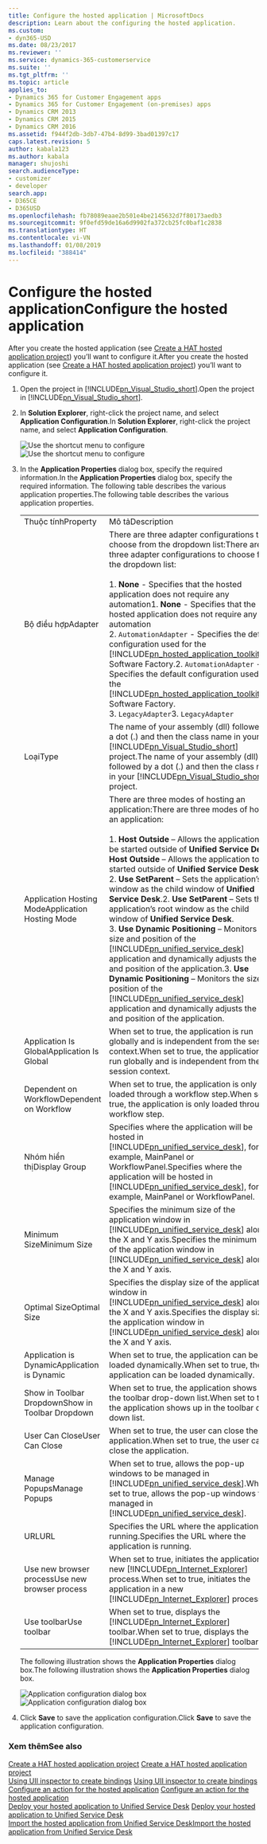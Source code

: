 ```yaml
---
title: Configure the hosted application | MicrosoftDocs
description: Learn about the configuring the hosted application.
ms.custom:
- dyn365-USD
ms.date: 08/23/2017
ms.reviewer: ''
ms.service: dynamics-365-customerservice
ms.suite: ''
ms.tgt_pltfrm: ''
ms.topic: article
applies_to:
- Dynamics 365 for Customer Engagement apps
- Dynamics 365 for Customer Engagement (on-premises) apps
- Dynamics CRM 2013
- Dynamics CRM 2015
- Dynamics CRM 2016
ms.assetid: f944f2db-3db7-47b4-8d99-3bad01397c17
caps.latest.revision: 5
author: kabala123
ms.author: kabala
manager: shujoshi
search.audienceType:
- customizer
- developer
search.app:
- D365CE
- D365USD
ms.openlocfilehash: fb78089eaae2b501e4be2145632d7f80173aedb3
ms.sourcegitcommit: 9f0efd59de16a6d9902fa372cb25fc0baf1c2838
ms.translationtype: HT
ms.contentlocale: vi-VN
ms.lasthandoff: 01/08/2019
ms.locfileid: "388414"
---
```

# <a name="configure-the-hosted-application"></a><span data-ttu-id="5e2fc-103">Configure the hosted application</span><span class="sxs-lookup"><span data-stu-id="5e2fc-103">Configure the hosted application</span></span>
<span data-ttu-id="5e2fc-104">After you create the hosted application (see [Create a HAT hosted application project](../unified-service-desk/use-hat-software-factory-create-hosted-application.md#Create)) you’ll want to configure it.</span><span class="sxs-lookup"><span data-stu-id="5e2fc-104">After you create the hosted application (see [Create a HAT hosted application project](../unified-service-desk/use-hat-software-factory-create-hosted-application.md#Create)) you’ll want to configure it.</span></span>  

1. <span data-ttu-id="5e2fc-105">Open the project in [!INCLUDE[pn_Visual_Studio_short](../includes/pn-visual-studio-short.md)].</span><span class="sxs-lookup"><span data-stu-id="5e2fc-105">Open the project in [!INCLUDE[pn_Visual_Studio_short](../includes/pn-visual-studio-short.md)].</span></span>  

2. <span data-ttu-id="5e2fc-106">In **Solution Explorer**, right-click the project name, and select **Application Configuration**.</span><span class="sxs-lookup"><span data-stu-id="5e2fc-106">In **Solution Explorer**, right-click the project name, and select **Application Configuration**.</span></span>  

   <span data-ttu-id="5e2fc-107">![Use the shortcut menu to configure](../unified-service-desk/media/usd-create-hat-control-11.png "Use the shortcut menu to configure")</span><span class="sxs-lookup"><span data-stu-id="5e2fc-107">![Use the shortcut menu to configure](../unified-service-desk/media/usd-create-hat-control-11.png "Use the shortcut menu to configure")</span></span>  

3. <span data-ttu-id="5e2fc-108">In the **Application Properties** dialog box, specify the required information.</span><span class="sxs-lookup"><span data-stu-id="5e2fc-108">In the **Application Properties** dialog box, specify the required information.</span></span> <span data-ttu-id="5e2fc-109">The following table describes the various application properties.</span><span class="sxs-lookup"><span data-stu-id="5e2fc-109">The following table describes the various application properties.</span></span>  


   |                          |                                                                                                                                                                                                                                                                                                                                                                                                                                                                                                                   |
   |--------------------------|-------------------------------------------------------------------------------------------------------------------------------------------------------------------------------------------------------------------------------------------------------------------------------------------------------------------------------------------------------------------------------------------------------------------------------------------------------------------------------------------------------------------|
   |         <span data-ttu-id="5e2fc-110">Thuộc tính</span><span class="sxs-lookup"><span data-stu-id="5e2fc-110">Property</span></span>         |                                                                                                                                                                                                                                                    <span data-ttu-id="5e2fc-111">Mô tả</span><span class="sxs-lookup"><span data-stu-id="5e2fc-111">Description</span></span>                                                                                                                                                                                                                                                    |
   |         <span data-ttu-id="5e2fc-112">Bộ điều hợp</span><span class="sxs-lookup"><span data-stu-id="5e2fc-112">Adapter</span></span>          |                                                        <span data-ttu-id="5e2fc-113">There are three adapter configurations to choose from the dropdown list:</span><span class="sxs-lookup"><span data-stu-id="5e2fc-113">There are three adapter configurations to choose from the dropdown list:</span></span><br /><br /> <span data-ttu-id="5e2fc-114">1. **None** - Specifies that the hosted application does not require any automation</span><span class="sxs-lookup"><span data-stu-id="5e2fc-114">1. **None** - Specifies that the hosted application does not require any automation</span></span><br /><span data-ttu-id="5e2fc-115">2.  `AutomationAdapter` - Specifies the default configuration used for the [!INCLUDE[pn_hosted_application_toolkit_hat](../includes/pn-hosted-application-toolkit-hat.md)] Software Factory.</span><span class="sxs-lookup"><span data-stu-id="5e2fc-115">2.  `AutomationAdapter` - Specifies the default configuration used for the [!INCLUDE[pn_hosted_application_toolkit_hat](../includes/pn-hosted-application-toolkit-hat.md)] Software Factory.</span></span><br /><span data-ttu-id="5e2fc-116">3.  `LegacyAdapter`</span><span class="sxs-lookup"><span data-stu-id="5e2fc-116">3.  `LegacyAdapter`</span></span>                                                        |
   |           <span data-ttu-id="5e2fc-117">Loại</span><span class="sxs-lookup"><span data-stu-id="5e2fc-117">Type</span></span>           |                                                                                                                                                                     <span data-ttu-id="5e2fc-118">The name of your assembly (dll) followed by a dot (.) and then the class name in your [!INCLUDE[pn_Visual_Studio_short](../includes/pn-visual-studio-short.md)] project.</span><span class="sxs-lookup"><span data-stu-id="5e2fc-118">The name of your assembly (dll) followed by a dot (.) and then the class name in your [!INCLUDE[pn_Visual_Studio_short](../includes/pn-visual-studio-short.md)] project.</span></span>                                                                                                                                                                      |
   | <span data-ttu-id="5e2fc-119">Application Hosting Mode</span><span class="sxs-lookup"><span data-stu-id="5e2fc-119">Application Hosting Mode</span></span> | <span data-ttu-id="5e2fc-120">There are three modes of hosting an application:</span><span class="sxs-lookup"><span data-stu-id="5e2fc-120">There are three modes of hosting an application:</span></span><br /><br /> <span data-ttu-id="5e2fc-121">1. **Host Outside** – Allows the application to be started outside of **Unified Service Desk**</span><span class="sxs-lookup"><span data-stu-id="5e2fc-121">1. **Host Outside** – Allows the application to be started outside of **Unified Service Desk**</span></span><br /><span data-ttu-id="5e2fc-122">2. **Use SetParent** – Sets the application’s root window as the child window of **Unified Service Desk**.</span><span class="sxs-lookup"><span data-stu-id="5e2fc-122">2. **Use SetParent** – Sets the application’s root window as the child window of **Unified Service Desk**.</span></span><br /><span data-ttu-id="5e2fc-123">3. **Use Dynamic Positioning** – Monitors the size and position of the [!INCLUDE[pn_unified_service_desk](../includes/pn-unified-service-desk.md)] application and dynamically adjusts the size and position of the application.</span><span class="sxs-lookup"><span data-stu-id="5e2fc-123">3. **Use Dynamic Positioning** – Monitors the size and position of the [!INCLUDE[pn_unified_service_desk](../includes/pn-unified-service-desk.md)] application and dynamically adjusts the size and position of the application.</span></span> |
   |  <span data-ttu-id="5e2fc-124">Application Is Global</span><span class="sxs-lookup"><span data-stu-id="5e2fc-124">Application Is Global</span></span>   |                                                                                                                                                                                                          <span data-ttu-id="5e2fc-125">When set to true, the application is run globally and is independent from the session context.</span><span class="sxs-lookup"><span data-stu-id="5e2fc-125">When set to true, the application is run globally and is independent from the session context.</span></span>                                                                                                                                                                                                           |
   |  <span data-ttu-id="5e2fc-126">Dependent on Workflow</span><span class="sxs-lookup"><span data-stu-id="5e2fc-126">Dependent on Workflow</span></span>   |                                                                                                                                                                                                                     <span data-ttu-id="5e2fc-127">When set to true, the application is only loaded through a workflow step.</span><span class="sxs-lookup"><span data-stu-id="5e2fc-127">When set to true, the application is only loaded through a workflow step.</span></span>                                                                                                                                                                                                                     |
   |      <span data-ttu-id="5e2fc-128">Nhóm hiển thị</span><span class="sxs-lookup"><span data-stu-id="5e2fc-128">Display Group</span></span>       |                                                                                                                                                                      <span data-ttu-id="5e2fc-129">Specifies where the application will be hosted in [!INCLUDE[pn_unified_service_desk](../includes/pn-unified-service-desk.md)], for example, MainPanel or WorkflowPanel.</span><span class="sxs-lookup"><span data-stu-id="5e2fc-129">Specifies where the application will be hosted in [!INCLUDE[pn_unified_service_desk](../includes/pn-unified-service-desk.md)], for example, MainPanel or WorkflowPanel.</span></span>                                                                                                                                                                      |
   |       <span data-ttu-id="5e2fc-130">Minimum Size</span><span class="sxs-lookup"><span data-stu-id="5e2fc-130">Minimum Size</span></span>       |                                                                                                                                                                            <span data-ttu-id="5e2fc-131">Specifies the minimum size of the application window in [!INCLUDE[pn_unified_service_desk](../includes/pn-unified-service-desk.md)] along the X and Y axis.</span><span class="sxs-lookup"><span data-stu-id="5e2fc-131">Specifies the minimum size of the application window in [!INCLUDE[pn_unified_service_desk](../includes/pn-unified-service-desk.md)] along the X and Y axis.</span></span>                                                                                                                                                                            |
   |       <span data-ttu-id="5e2fc-132">Optimal Size</span><span class="sxs-lookup"><span data-stu-id="5e2fc-132">Optimal Size</span></span>       |                                                                                                                                                                            <span data-ttu-id="5e2fc-133">Specifies the display size of the application window in [!INCLUDE[pn_unified_service_desk](../includes/pn-unified-service-desk.md)] along the X and Y axis.</span><span class="sxs-lookup"><span data-stu-id="5e2fc-133">Specifies the display size of the application window in [!INCLUDE[pn_unified_service_desk](../includes/pn-unified-service-desk.md)] along the X and Y axis.</span></span>                                                                                                                                                                            |
   |  <span data-ttu-id="5e2fc-134">Application is Dynamic</span><span class="sxs-lookup"><span data-stu-id="5e2fc-134">Application is Dynamic</span></span>  |                                                                                                                                                                                                                           <span data-ttu-id="5e2fc-135">When set to true, the application can be loaded dynamically.</span><span class="sxs-lookup"><span data-stu-id="5e2fc-135">When set to true, the application can be loaded dynamically.</span></span>                                                                                                                                                                                                                            |
   | <span data-ttu-id="5e2fc-136">Show in Toolbar Dropdown</span><span class="sxs-lookup"><span data-stu-id="5e2fc-136">Show in Toolbar Dropdown</span></span> |                                                                                                                                                                                                                     <span data-ttu-id="5e2fc-137">When set to true, the application shows up in the toolbar drop-down list.</span><span class="sxs-lookup"><span data-stu-id="5e2fc-137">When set to true, the application shows up in the toolbar drop-down list.</span></span>                                                                                                                                                                                                                     |
   |      <span data-ttu-id="5e2fc-138">User Can Close</span><span class="sxs-lookup"><span data-stu-id="5e2fc-138">User Can Close</span></span>      |                                                                                                                                                                                                                               <span data-ttu-id="5e2fc-139">When set to true, the user can close the application.</span><span class="sxs-lookup"><span data-stu-id="5e2fc-139">When set to true, the user can close the application.</span></span>                                                                                                                                                                                                                               |
   |      <span data-ttu-id="5e2fc-140">Manage Popups</span><span class="sxs-lookup"><span data-stu-id="5e2fc-140">Manage Popups</span></span>       |                                                                                                                                                                                     <span data-ttu-id="5e2fc-141">When set to true, allows the pop-up windows to be managed in [!INCLUDE[pn_unified_service_desk](../includes/pn-unified-service-desk.md)].</span><span class="sxs-lookup"><span data-stu-id="5e2fc-141">When set to true, allows the pop-up windows to be managed in [!INCLUDE[pn_unified_service_desk](../includes/pn-unified-service-desk.md)].</span></span>                                                                                                                                                                                     |
   |           <span data-ttu-id="5e2fc-142">URL</span><span class="sxs-lookup"><span data-stu-id="5e2fc-142">URL</span></span>            |                                                                                                                                                                                                                                <span data-ttu-id="5e2fc-143">Specifies the URL where the application is running.</span><span class="sxs-lookup"><span data-stu-id="5e2fc-143">Specifies the URL where the application is running.</span></span>                                                                                                                                                                                                                                |
   | <span data-ttu-id="5e2fc-144">Use new browser process</span><span class="sxs-lookup"><span data-stu-id="5e2fc-144">Use new browser process</span></span>  |                                                                                                                                                                                        <span data-ttu-id="5e2fc-145">When set to true, initiates the application in a new [!INCLUDE[pn_Internet_Explorer](../includes/pn-internet-explorer.md)] process.</span><span class="sxs-lookup"><span data-stu-id="5e2fc-145">When set to true, initiates the application in a new [!INCLUDE[pn_Internet_Explorer](../includes/pn-internet-explorer.md)] process.</span></span>                                                                                                                                                                                        |
   |       <span data-ttu-id="5e2fc-146">Use toolbar</span><span class="sxs-lookup"><span data-stu-id="5e2fc-146">Use toolbar</span></span>        |                                                                                                                                                                                                   <span data-ttu-id="5e2fc-147">When set to true, displays the [!INCLUDE[pn_Internet_Explorer](../includes/pn-internet-explorer.md)] toolbar.</span><span class="sxs-lookup"><span data-stu-id="5e2fc-147">When set to true, displays the [!INCLUDE[pn_Internet_Explorer](../includes/pn-internet-explorer.md)] toolbar.</span></span>                                                                                                                                                                                                   |

    <span data-ttu-id="5e2fc-148">The following illustration shows the **Application Properties** dialog box.</span><span class="sxs-lookup"><span data-stu-id="5e2fc-148">The following illustration shows the **Application Properties** dialog box.</span></span>  

   <span data-ttu-id="5e2fc-149">![Application configuration dialog box](../unified-service-desk/media/usd-hat-app-config.png "Application configuration dialog box")</span><span class="sxs-lookup"><span data-stu-id="5e2fc-149">![Application configuration dialog box](../unified-service-desk/media/usd-hat-app-config.png "Application configuration dialog box")</span></span>  

4. <span data-ttu-id="5e2fc-150">Click **Save** to save the application configuration.</span><span class="sxs-lookup"><span data-stu-id="5e2fc-150">Click **Save** to save the application configuration.</span></span>  

### <a name="see-also"></a><span data-ttu-id="5e2fc-151">Xem thêm</span><span class="sxs-lookup"><span data-stu-id="5e2fc-151">See also</span></span>  
 <span data-ttu-id="5e2fc-152">[Create a HAT hosted application project](../unified-service-desk/use-hat-software-factory-create-hosted-application.md#Create) </span><span class="sxs-lookup"><span data-stu-id="5e2fc-152">[Create a HAT hosted application project](../unified-service-desk/use-hat-software-factory-create-hosted-application.md#Create) </span></span>  
 <span data-ttu-id="5e2fc-153">[Using UII inspector to create bindings](../unified-service-desk/use-uii-inspector-create-bindings-hosted-application.md) </span><span class="sxs-lookup"><span data-stu-id="5e2fc-153">[Using UII inspector to create bindings](../unified-service-desk/use-uii-inspector-create-bindings-hosted-application.md) </span></span>  
 <span data-ttu-id="5e2fc-154">[Configure an action for the hosted application](../unified-service-desk/configure-action-hosted-application.md) </span><span class="sxs-lookup"><span data-stu-id="5e2fc-154">[Configure an action for the hosted application](../unified-service-desk/configure-action-hosted-application.md) </span></span>  
 <span data-ttu-id="5e2fc-155">[Deploy your hosted application to Unified Service Desk](../unified-service-desk/deploy-hosted-application-unified-service-desk.md#deploy) </span><span class="sxs-lookup"><span data-stu-id="5e2fc-155">[Deploy your hosted application to Unified Service Desk](../unified-service-desk/deploy-hosted-application-unified-service-desk.md#deploy) </span></span>  
 [<span data-ttu-id="5e2fc-156">Import the hosted application from Unified Service Desk</span><span class="sxs-lookup"><span data-stu-id="5e2fc-156">Import the hosted application from Unified Service Desk</span></span>](../unified-service-desk/import-hosted-application-from-unified-service-desk.md)

